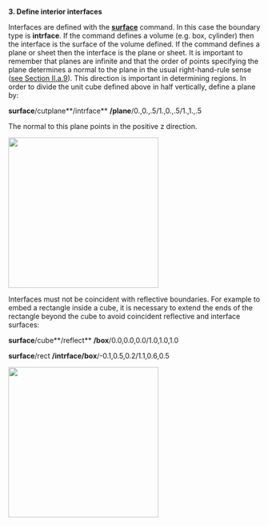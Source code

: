  **3. Define interior interfaces**

Interfaces are defined with the **[surface](commands/SURFACE.md)**
command. In this case the boundary type is **intrface**. If the command
defines a volume (e.g. box, cylinder) then the interface is the surface
of the volume defined. If the command defines a plane or sheet then the
interface is the plane or sheet. It is important to remember that planes
are infinite and that the order of points specifying the plane
determines a normal to the plane in the usual right-hand-rule sense
([see Section II.a.9](conventions.md)). This direction is important in
determining regions. In order to divide the unit cube defined above in
half vertically, define a plane by:

**surface**/cutplane**/intrface** **/plane**/0.,0.,.5/1.,0.,.5/1.,1.,.5

The normal to this plane points in the positive z direction.

<img height="300" width="300" src="https://lanl.github.io/docs/assets/images/Image222.gif">

Interfaces must not be coincident with reflective boundaries. For
example to embed a rectangle inside a cube, it is necessary to extend
the ends of the rectangle beyond the cube to avoid coincident reflective
and interface surfaces:

**surface**/cube**/reflect** **/box**/0.0,0.0,0.0/1.0,1.0,1.0

**surface**/rect **/intrface/box**/-0.1,0.5,0.2/1.1,0.6,0.5

<img height="300" width="300" src="https://lanl.github.io/docs/assets/images/Image223.gif">
